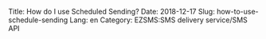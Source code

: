 Title: How do I use Scheduled Sending?
Date: 2018-12-17
Slug: how-to-use-schedule-sending
Lang: en
Category: EZSMS:SMS delivery service/SMS API

